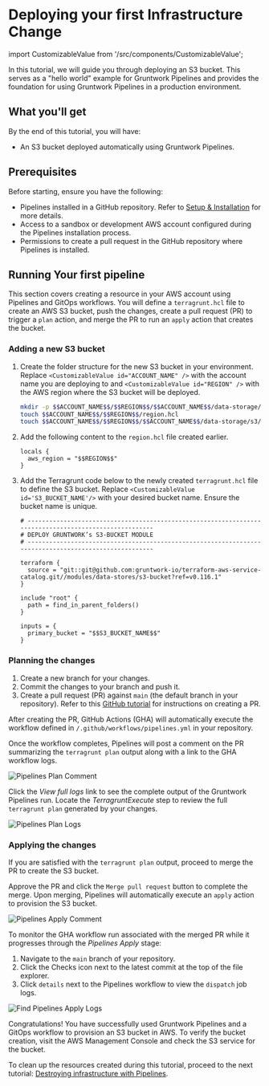 # Deploying your first Infrastructure Change

import CustomizableValue from '/src/components/CustomizableValue';

In this tutorial, we will guide you through deploying an S3 bucket. This serves as a "hello world" example for Gruntwork Pipelines and provides the foundation for using Gruntwork Pipelines in a production environment.

## What you'll get

By the end of this tutorial, you will have:

- An S3 bucket deployed automatically using Gruntwork Pipelines.

## Prerequisites

Before starting, ensure you have the following:

- Pipelines installed in a GitHub repository. Refer to [Setup & Installation](/2.0/docs/pipelines/installation/overview) for more details.
- Access to a sandbox or development AWS account configured during the Pipelines installation process.
- Permissions to create a pull request in the GitHub repository where Pipelines is installed.

## Running Your first pipeline

This section covers creating a resource in your AWS account using Pipelines and GitOps workflows. You will define a `terragrunt.hcl` file to create an AWS S3 bucket, push the changes, create a pull request (PR) to trigger a `plan` action, and merge the PR to run an `apply` action that creates the bucket.

### Adding a new S3 bucket

1. Create the folder structure for the new S3 bucket in your environment. Replace `<CustomizableValue id="ACCOUNT_NAME" />` with the account name you are deploying to and `<CustomizableValue id="REGION" />` with the AWS region where the S3 bucket will be deployed.

    ```bash
    mkdir -p $$ACCOUNT_NAME$$/$$REGION$$/$$ACCOUNT_NAME$$/data-storage/s3
    touch $$ACCOUNT_NAME$$/$$REGION$$/region.hcl
    touch $$ACCOUNT_NAME$$/$$REGION$$/$$ACCOUNT_NAME$$/data-storage/s3/terragrunt.hcl
    ```

2. Add the following content to the `region.hcl` file created earlier.

    ```hcl title="$$ACCOUNT_NAME$$/$$REGION$$/region.hcl"
    locals {
      aws_region = "$$REGION$$"
    }
    ```

2. Add the Terragrunt code below to the newly created `terragrunt.hcl` file to define the S3 bucket. Replace `<CustomizableValue id='S3_BUCKET_NAME'/>` with your desired bucket name. Ensure the bucket name is unique.


    ```hcl title="$$ACCOUNT_NAME$$/$$REGION$$/$$ACCOUNT_NAME$$/data-storage/s3/terragrunt.hcl"
    # ------------------------------------------------------------------------------------------------------
    # DEPLOY GRUNTWORK’s S3-BUCKET MODULE
    # ------------------------------------------------------------------------------------------------------

    terraform {
      source = "git::git@github.com:gruntwork-io/terraform-aws-service-catalog.git//modules/data-stores/s3-bucket?ref=v0.116.1"
    }

    include "root" {
      path = find_in_parent_folders()
    }

    inputs = {
      primary_bucket = "$$S3_BUCKET_NAME$$"
    }
    ```

### Planning the changes

1. Create a new branch for your changes.
2. Commit the changes to your branch and push it.
3. Create a pull request (PR) against `main` (the default branch in your repository). Refer to this [GitHub tutorial](https://docs.github.com/en/pull-requests/collaborating-with-pull-requests/proposing-changes-to-your-work-with-pull-requests/creating-a-pull-request) for instructions on creating a PR.

After creating the PR, GitHub Actions (GHA) will automatically execute the workflow defined in `/.github/workflows/pipelines.yml` in your repository. 

Once the workflow completes, Pipelines will post a comment on the PR summarizing the `terragrunt plan` output along with a link to the GHA workflow logs.

![Pipelines Plan Comment](/img/pipelines/tutorial/pipelines-plan-comment.png)

Click the *View full logs* link to see the complete output of the Gruntwork Pipelines run. Locate the *TerragruntExecute* step to review the full `terragrunt plan` generated by your changes.

![Pipelines Plan Logs](/img/pipelines/tutorial/pipelines-plan-logs.png)

### Applying the changes

If you are satisfied with the `terragrunt plan` output, proceed to merge the PR to create the S3 bucket.

Approve the PR and click the `Merge pull request` button to complete the merge. Upon merging, Pipelines will automatically execute an `apply` action to provision the S3 bucket.

![Pipelines Apply Comment](/img/pipelines/tutorial/pipelines-apply-comment.png)

To monitor the GHA workflow run associated with the merged PR while it progresses through the *Pipelines Apply* stage:

1. Navigate to the `main` branch of your repository.
2. Click the Checks icon next to the latest commit at the top of the file explorer.
3. Click `details` next to the Pipelines workflow to view the `dispatch` job logs.

![Find Pipelines Apply Logs](/img/pipelines/tutorial/find-pipelines-apply-logs.png)

Congratulations! You have successfully used Gruntwork Pipelines and a GitOps workflow to provision an S3 bucket in AWS. To verify the bucket creation, visit the AWS Management Console and check the S3 service for the bucket.

To clean up the resources created during this tutorial, proceed to the next tutorial: [Destroying infrastructure with Pipelines](/2.0/docs/pipelines/tutorials/destroying-infrastructure#destroying-with-pipelines).
